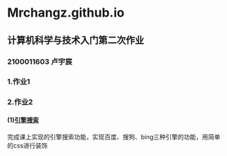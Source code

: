 # Mrchangz.github.io
## 计算机科学与技术入门第二次作业
### 2100011603 卢宇宸
### 1.作业1


### 2.作业2
#### (1)[引擎搜索](https://github.com/Mrchangz/Mrchangz.github.io/search_engines.html)
完成课上实现的引擎搜索功能，实现百度、搜狗、bing三种引擎的功能，用简单的css进行装饰
